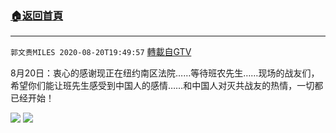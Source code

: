 ﻿###  [:house:返回首頁](https://github.com/ourhimalayas/txt)
---

`郭文贵MILES 2020-08-20T19:49:57` [轉載自GTV](https://gtv.org/web/#/UserInfo/5e596957357cc612d35a8044)

8月20日：衷心的感谢现正在纽约南区法院……等待班农先生……现场的战友们，希望你们能让班先生感受到中国人的感情……和中国人对灭共战友的热情，一切都已经开始！ 

![](https://filegroup.gtv.org/cdn-cgi/image/width=600/https://filegroup.gtv.org/group3/default/20200820/19/49/0/4b51e3d59eb5f96bb31ea8b3e20c6a8f.png)
![](https://filegroup.gtv.org/cdn-cgi/image/width=600/https://filegroup.gtv.org/group3/default/20200820/19/49/0/93c0e7a7853148209c755de928839c7b.jpeg)

